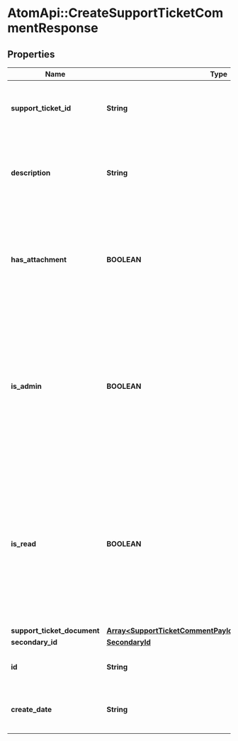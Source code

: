 # AtomApi::CreateSupportTicketCommentResponse

## Properties
Name | Type | Description | Notes
------------ | ------------- | ------------- | -------------
**support_ticket_id** | **String** | The ID of the support ticket to which the comment belongs | 
**description** | **String** | Details and description of the information included in the support ticket comment | [optional] 
**has_attachment** | **BOOLEAN** | Indicates if the comment has a document attached. Defaults to false which indicates it does not have an attachment | [optional] [default to false]
**is_admin** | **BOOLEAN** | Indicates if the support ticket comment has been added by an internal administrator (as opposed to a client). Defaults to false which indicates that it has not been added by an administrator | [optional] [default to false]
**is_read** | **BOOLEAN** | Indicates if the support ticket comment has been read by the internal user to whom the support ticket is assigned for resolution. Defaults to false which indicates that it has not been read | [optional] [default to false]
**support_ticket_document** | [**Array&lt;SupportTicketCommentPayloadSupportTicketDocument&gt;**](SupportTicketCommentPayloadSupportTicketDocument.md) |  | [optional] 
**secondary_id** | [**SecondaryId**](SecondaryId.md) |  | [optional] 
**id** | **String** | The ID of the support ticket comment | [optional] 
**create_date** | **String** | Datetime the support ticket comment was created | [optional] 


